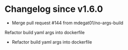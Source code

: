 # Changelog since v1.6.0
- Merge pull request #144 from mdegat01/no-args-build

Refactor build yaml args into dockerfile 
- Refactor build yaml args into dockerfile 
